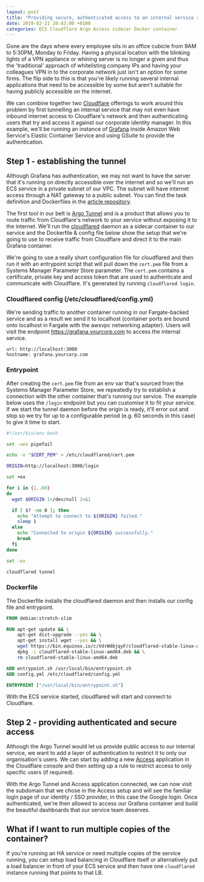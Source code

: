 ```yaml
---
layout: post
title: "Providing secure, authenticated access to an internal service running in ECS"
date: 2019-02-21 20:43:00 +0100
categories: ECS Cloudflare Argo Access sidecar Docker container
---
```


Gone are the days where every employee sits in an office cubicle from 9AM to
5:30PM, Monday to Friday. Having a physical location with the blinking lights of
a VPN appliance or whining server is no longer a given and thus the
'traditional' approach of whitelisting company IPs and having your colleagues
VPN in to the corporate network just isn't an option for some firms. The flip
side to this is that you're likely running several internal applications that
need to be accessible by some but aren't suitable for having publicly accessible
on the internet.

We can combine together two [Cloudflare] offerings to work around this problem
by first tunnelling an internal service that may not even have inbound internet
access to Cloudflare's network and then authenticating users that try and access
it against our corporate identity manager. In this example, we'll be running an
instance of [Grafana] inside Amazon Web Service's Elastic Container Service and
using GSuite to provide the authentication.

[Cloudflare]: https://www.cloudflare.com
[Grafana]: https://grafana.com

## Step 1 - establishing the tunnel

Although Grafana has authentication, we may not want to have the server that
it's running on directly accessible over the internet and so we'll run an ECS
service in a private subnet of our VPC. The subnet will have internet access
through a NAT gateway to a public subnet. You can find the task definition and
Dockerfiles in the [article repository].

[article repository]: https://github.com/jSherz/argo-tunnel-access-ecs-sidecar

The first tool in our belt is [Argo Tunnel] and is a product that allows you to
route traffic from Cloudflare's network to your service without exposing it to
the internet. We'll run the [cloudflared] daemon as a sidecar container to our
service and the Dockerfile & config file below show the setup that we're going
to use to receive traffic from Cloudflare and direct it to the main Grafana
container.

[Argo Tunnel]: https://www.cloudflare.com/products/argo-tunnel/

We're going to use a really short configuration file for cloudflared and then
run it with an entrypoint script that will pull down the `cert.pem` file from a
Systems Manager Parameter Store parameter. The `cert.pem` contains a
certificate, private key and access token that are used to authenticate and
communicate with Cloudflare. It's generated by running `cloudflared login`.

### Cloudflared config (/etc/cloudflared/config.yml)

We're sending traffic to another container running in our Fargate-backed service
and as a result we send it to localhost (container ports are bound onto
localhost in Fargate with the awsvpc networking adapter). Users will visit the
endpoint https://grafana.yourcorp.com to access the internal service.

```
url: http://localhost:3000
hostname: grafana.yourcorp.com
```

### Entrypoint

After creating the `cert.pem` file from an env var that's sourced from the
Systems Manager Parameter Store, we repeatedly try to establish a connection
with the other container that's running our service. The example below uses the
`/login` endpoint but you can customise it to fit your service. If we start the
tunnel daemon before the origin is ready, it'll error out and stop so we try for
up to a configurable period (e.g. 60 seconds in this case) to give it time to
start.

```bash
#!/usr/bin/env bash

set -ueo pipefail

echo -e "$CERT_PEM" > /etc/cloudflared/cert.pem

ORIGIN=http://localhost:3000/login

set +ex

for i in {1..60}
do
  wget $ORIGIN 1>/dev/null 2>&1

  if [ $? -ne 0 ]; then
    echo "Attempt to connect to ${ORIGIN} failed."
    sleep 1
  else
    echo "Connected to origin ${ORIGIN} successfully."
    break
  fi
done

set -ex

cloudflared tunnel
```

### Dockerfile

The Dockerfile installs the cloudflared daemon and then installs our config file
and entrypoint.

```dockerfile
FROM debian:stretch-slim

RUN apt-get update && \
    apt-get dist-upgrade --yes && \
    apt-get install wget --yes && \
    wget https://bin.equinox.io/c/VdrWdbjqyF/cloudflared-stable-linux-amd64.deb && \
    dpkg -i cloudflared-stable-linux-amd64.deb && \
    rm cloudflared-stable-linux-amd64.deb

ADD entrypoint.sh /usr/local/bin/entrypoint.sh
ADD config.yml /etc/cloudflared/config.yml

ENTRYPOINT ["/usr/local/bin/entrypoint.sh"]
```

With the ECS service started, cloudflared will start and connect to Cloudflare.

## Step 2 - providing authenticated and secure access

Although the Argo Tunnel would let us provide public access to our internal
service, we want to add a layer of authentication to restrict it to only our
organisation's users. We can start by adding a new [Access] application in the
Cloudflare console and then setting up a rule to restrict access to only
specific users (if required).

With the Argo Tunnel and Access application connected, we can now visit the
subdomain that we chose in the Access setup and will see the familiar login page
of our identity / SSO provider, in this case the Google login. Once
authenticated, we're then allowed to access our Grafana container and build the
beautiful dashboards that our service team deserves.

[cloudflared]: https://developers.cloudflare.com/argo-tunnel/quickstart/
[Access]: https://www.cloudflare.com/products/cloudflare-access/

## What if I want to run multiple copies of the container?

If you're running an HA service or need multiple copies of the service running,
you can setup load balancing in Cloudflare itself or alternatively put a load
balancer in front of your ECS service and then have one `cloudflared` instance
running that points to that LB.
